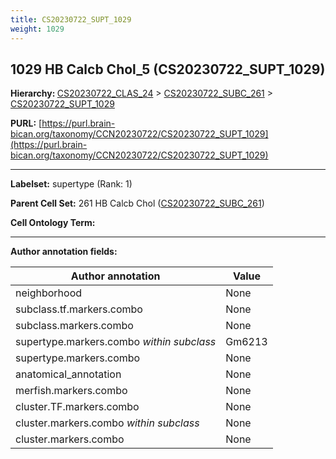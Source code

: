 ```yaml
---
title: CS20230722_SUPT_1029
weight: 1029
---
```

## 1029 HB Calcb Chol_5 (CS20230722_SUPT_1029)
<b>Hierarchy: </b>
[CS20230722_CLAS_24](../CS20230722_CLAS_24) >
[CS20230722_SUBC_261](../CS20230722_SUBC_261) >
[CS20230722_SUPT_1029](../CS20230722_SUPT_1029)

**PURL:** [https://purl.brain-bican.org/taxonomy/CCN20230722/CS20230722_SUPT_1029](https://purl.brain-bican.org/taxonomy/CCN20230722/CS20230722_SUPT_1029)

---


**Labelset:** supertype (Rank: 1)

**Parent Cell Set:** 261 HB Calcb Chol ([CS20230722_SUBC_261](../CS20230722_SUBC_261))



**Cell Ontology Term:** 

[MARKER GENES.]: #


---

[TRANSFERRED ANNOTATIONS.]: #


[AUTHOR ANNOTATION FIELDS.]: #


**Author annotation fields:**

| Author annotation | Value |
|-------------------|-------|
|neighborhood|None|
|subclass.tf.markers.combo|None|
|subclass.markers.combo|None|
|supertype.markers.combo _within subclass_|Gm6213|
|supertype.markers.combo|None|
|anatomical_annotation|None|
|merfish.markers.combo|None|
|cluster.TF.markers.combo|None|
|cluster.markers.combo _within subclass_|None|
|cluster.markers.combo|None|

